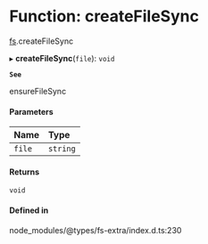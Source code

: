 # Function: createFileSync

[fs](../modules/fs.md).createFileSync

▸ **createFileSync**(`file`): `void`

**`See`**

ensureFileSync

#### Parameters

| Name | Type |
| :------ | :------ |
| `file` | `string` |

#### Returns

`void`

#### Defined in

node_modules/@types/fs-extra/index.d.ts:230
